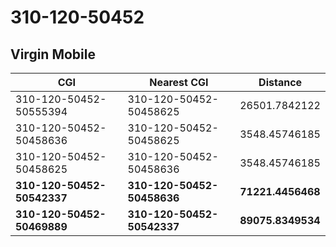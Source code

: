 # 310-120-50452
## Virgin Mobile


| CGI | Nearest CGI | Distance |
|-----|-------------|----------|
| 310-120-50452-50555394 | 310-120-50452-50458625 | 26501.7842122 |
| 310-120-50452-50458636 | 310-120-50452-50458625 | 3548.45746185 |
| 310-120-50452-50458625 | 310-120-50452-50458636 | 3548.45746185 |
| **310-120-50452-50542337** | **310-120-50452-50458636** | **71221.4456468** |
| **310-120-50452-50469889** | **310-120-50452-50542337** | **89075.8349534** |
